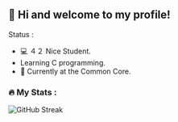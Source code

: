 ## 👋 Hi and welcome to my profile!

Status :
 - 💻 ４２ Nice Student.
 - Learning C programming.
 - 🌱 Currently at the Common Core.

### :fire: My Stats :
![GitHub Streak](https://github-readme-streak-stats.herokuapp.com/?user=Kariyu42)
